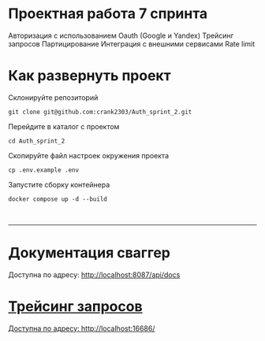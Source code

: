 # Проектная работа 7 спринта
Авторизация с использованием Oauth (Google и Yandex)
Трейсинг запросов
Партицирование
Интеграция с внешними сервисами
Rate limit

# Как развернуть проект

Склонируйте репозиторий
```
git clone git@github.com:crank2303/Auth_sprint_2.git
```

Перейдите в каталог с проектом
```
cd Auth_sprint_2
```

Скопируйте файл настроек окружения проекта
```
cp .env.example .env
```

Запустите сборку контейнера
```
docker compose up -d --build
```
<br>
<hr>

# Документация сваггер

Доступна по адресу: <a href="http://localhost:8087/api/docs">http://localhost:8087/api/docs

# Трейсинг запросов

Доступна по адресу: <a href="http://localhost:16686/">http://localhost:16686/
